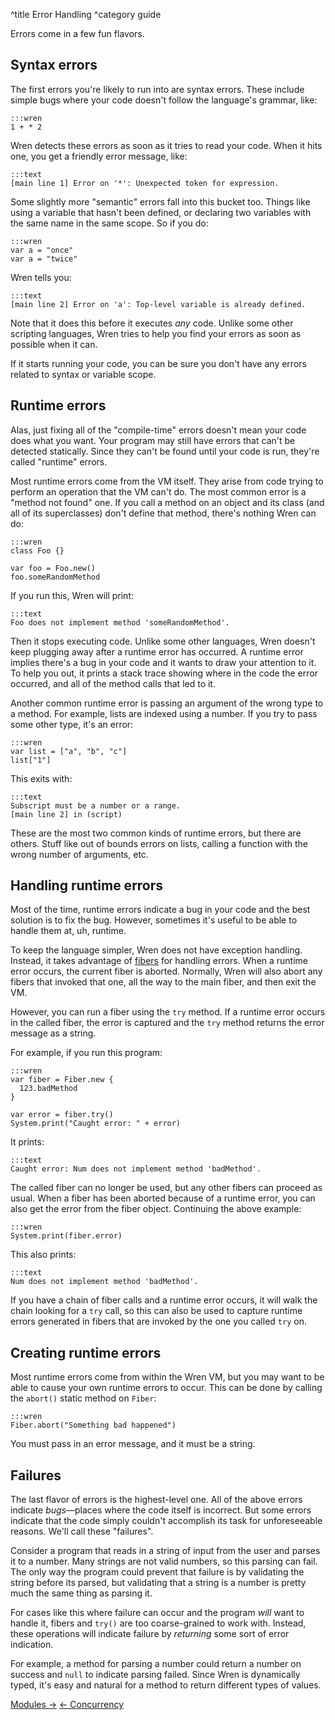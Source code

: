 ^title Error Handling
^category guide

Errors come in a few fun flavors.

## Syntax errors

The first errors you're likely to run into are syntax errors. These include
simple bugs where your code doesn't follow the language's grammar, like:

    :::wren
    1 + * 2

Wren detects these errors as soon as it tries to read your code. When it hits
one, you get a friendly error message, like:

    :::text
    [main line 1] Error on '*': Unexpected token for expression.

Some slightly more "semantic" errors fall into this bucket too. Things like
using a variable that hasn't been defined, or declaring two variables with the
same name in the same scope. So if you do:

    :::wren
    var a = "once"
    var a = "twice"

Wren tells you:

    :::text
    [main line 2] Error on 'a': Top-level variable is already defined.

Note that it does this before it executes *any* code. Unlike some other
scripting languages, Wren tries to help you find your errors as soon as
possible when it can.

If it starts running your code, you can be sure you don't have any errors
related to syntax or variable scope.

## Runtime errors

Alas, just fixing all of the "compile-time" errors doesn't mean your code does
what you want. Your program may still have errors that can't be detected
statically. Since they can't be found until your code is run, they're called
"runtime" errors.

Most runtime errors come from the VM itself. They arise from code trying to
perform an operation that the VM can't do. The most common error is a "method
not found" one. If you call a method on an object and its class (and all of its
superclasses) don't define that method, there's nothing Wren can do:

    :::wren
    class Foo {}

    var foo = Foo.new()
    foo.someRandomMethod

If you run this, Wren will print:

    :::text
    Foo does not implement method 'someRandomMethod'.

Then it stops executing code. Unlike some other languages, Wren doesn't keep
plugging away after a runtime error has occurred. A runtime error implies
there's a bug in your code and it wants to draw your attention to it. To help
you out, it prints a stack trace showing where in the code the error occurred,
and all of the method calls that led to it.

Another common runtime error is passing an argument of the wrong type to a
method. For example, lists are indexed using a number. If you try to pass some
other type, it's an error:

    :::wren
    var list = ["a", "b", "c"]
    list["1"]

This exits with:

    :::text
    Subscript must be a number or a range.
    [main line 2] in (script)

These are the most two common kinds of runtime errors, but there are others.
Stuff like out of bounds errors on lists, calling a function with the wrong
number of arguments, etc.

## Handling runtime errors

Most of the time, runtime errors indicate a bug in your code and the best
solution is to fix the bug. However, sometimes it's useful to be able to handle
them at, uh, runtime.

To keep the language simpler, Wren does not have exception handling. Instead, it
takes advantage of [fibers][] for handling errors. When a runtime error occurs,
the current fiber is aborted. Normally, Wren will also abort any fibers that
invoked that one, all the way to the main fiber, and then exit the VM.

[fibers]: concurrency.html

However, you can run a fiber using the `try` method. If a runtime error occurs
in the called fiber, the error is captured and the `try` method returns the
error message as a string.

For example, if you run this program:

    :::wren
    var fiber = Fiber.new {
      123.badMethod
    }

    var error = fiber.try()
    System.print("Caught error: " + error)

It prints:

    :::text
    Caught error: Num does not implement method 'badMethod'.

The called fiber can no longer be used, but any other fibers can proceed as
usual. When a fiber has been aborted because of a runtime error, you can also
get the error from the fiber object. Continuing the above example:

    :::wren
    System.print(fiber.error)

This also prints:

    :::text
    Num does not implement method 'badMethod'.

If you have a chain of fiber calls and a runtime error occurs, it will walk the
chain looking for a `try` call, so this can also be used to capture runtime
errors generated in fibers that are invoked by the one you called `try` on.

## Creating runtime errors

Most runtime errors come from within the Wren VM, but you may want to be able
to cause your own runtime errors to occur. This can be done by calling the
`abort()` static method on `Fiber`:

    :::wren
    Fiber.abort("Something bad happened")

You must pass in an error message, and it must be a string.

## Failures

The last flavor of errors is the highest-level one. All of the above errors
indicate *bugs*&mdash;places where the code itself is incorrect. But some
errors indicate that the code simply couldn't accomplish its task for
unforeseeable reasons. We'll call these "failures".

Consider a program that reads in a string of input from the user and parses it
to a number. Many strings are not valid numbers, so this parsing can fail. The
only way the program could prevent that failure is by validating the string
before its parsed, but validating that a string is a number is pretty much the
same thing as parsing it.

For cases like this where failure can occur and the program *will* want to
handle it, fibers and `try()` are too coarse-grained to work with. Instead,
these operations will indicate failure by *returning* some sort of error
indication.

For example, a method for parsing a number could return a number on success and
`null` to indicate parsing failed. Since Wren is dynamically typed, it's easy
and natural for a method to return different types of values.

<a class="right" href="modules.html">Modules &rarr;</a>
<a href="concurrency.html">&larr; Concurrency</a>
